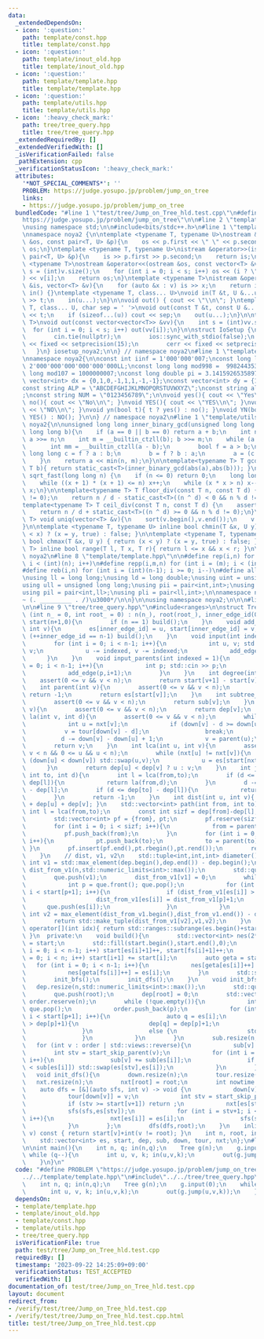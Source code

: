 ```yaml
---
data:
  _extendedDependsOn:
  - icon: ':question:'
    path: template/const.hpp
    title: template/const.hpp
  - icon: ':question:'
    path: template/inout_old.hpp
    title: template/inout_old.hpp
  - icon: ':question:'
    path: template/template.hpp
    title: template/template.hpp
  - icon: ':question:'
    path: template/utils.hpp
    title: template/utils.hpp
  - icon: ':heavy_check_mark:'
    path: tree/tree_query.hpp
    title: tree/tree_query.hpp
  _extendedRequiredBy: []
  _extendedVerifiedWith: []
  _isVerificationFailed: false
  _pathExtension: cpp
  _verificationStatusIcon: ':heavy_check_mark:'
  attributes:
    '*NOT_SPECIAL_COMMENTS*': ''
    PROBLEM: https://judge.yosupo.jp/problem/jump_on_tree
    links:
    - https://judge.yosupo.jp/problem/jump_on_tree
  bundledCode: "#line 1 \"test/tree/Jump_on_Tree_hld.test.cpp\"\n#define PROBLEM \"\
    https://judge.yosupo.jp/problem/jump_on_tree\"\n\n#line 2 \"template/template.hpp\"\
    \nusing namespace std;\n\n#include<bits/stdc++.h>\n#line 1 \"template/inout_old.hpp\"\
    \nnamespace noya2 {\n\ntemplate <typename T, typename U>\nostream &operator<<(ostream\
    \ &os, const pair<T, U> &p){\n    os << p.first << \" \" << p.second;\n    return\
    \ os;\n}\ntemplate <typename T, typename U>\nistream &operator>>(istream &is,\
    \ pair<T, U> &p){\n    is >> p.first >> p.second;\n    return is;\n}\n\ntemplate\
    \ <typename T>\nostream &operator<<(ostream &os, const vector<T> &v){\n    int\
    \ s = (int)v.size();\n    for (int i = 0; i < s; i++) os << (i ? \" \" : \"\"\
    ) << v[i];\n    return os;\n}\ntemplate <typename T>\nistream &operator>>(istream\
    \ &is, vector<T> &v){\n    for (auto &x : v) is >> x;\n    return is;\n}\n\nvoid\
    \ in() {}\ntemplate <typename T, class... U>\nvoid in(T &t, U &...u){\n    cin\
    \ >> t;\n    in(u...);\n}\n\nvoid out() { cout << \"\\n\"; }\ntemplate <typename\
    \ T, class... U, char sep = ' '>\nvoid out(const T &t, const U &...u){\n    cout\
    \ << t;\n    if (sizeof...(u)) cout << sep;\n    out(u...);\n}\n\ntemplate<typename\
    \ T>\nvoid out(const vector<vector<T>> &vv){\n    int s = (int)vv.size();\n  \
    \  for (int i = 0; i < s; i++) out(vv[i]);\n}\n\nstruct IoSetup {\n    IoSetup(){\n\
    \        cin.tie(nullptr);\n        ios::sync_with_stdio(false);\n        cout\
    \ << fixed << setprecision(15);\n        cerr << fixed << setprecision(7);\n \
    \   }\n} iosetup_noya2;\n\n} // namespace noya2\n#line 1 \"template/const.hpp\"\
    \nnamespace noya2{\n\nconst int iinf = 1'000'000'007;\nconst long long linf =\
    \ 2'000'000'000'000'000'000LL;\nconst long long mod998 =  998244353;\nconst long\
    \ long mod107 = 1000000007;\nconst long double pi = 3.14159265358979323;\nconst\
    \ vector<int> dx = {0,1,0,-1,1,1,-1,-1};\nconst vector<int> dy = {1,0,-1,0,1,-1,-1,1};\n\
    const string ALP = \"ABCDEFGHIJKLMNOPQRSTUVWXYZ\";\nconst string alp = \"abcdefghijklmnopqrstuvwxyz\"\
    ;\nconst string NUM = \"0123456789\";\n\nvoid yes(){ cout << \"Yes\\n\"; }\nvoid\
    \ no(){ cout << \"No\\n\"; }\nvoid YES(){ cout << \"YES\\n\"; }\nvoid NO(){ cout\
    \ << \"NO\\n\"; }\nvoid yn(bool t){ t ? yes() : no(); }\nvoid YN(bool t){ t ?\
    \ YES() : NO(); }\n\n} // namespace noya2\n#line 1 \"template/utils.hpp\"\nnamespace\
    \ noya2{\n\nunsigned long long inner_binary_gcd(unsigned long long a, unsigned\
    \ long long b){\n    if (a == 0 || b == 0) return a + b;\n    int n = __builtin_ctzll(a);\
    \ a >>= n;\n    int m = __builtin_ctzll(b); b >>= m;\n    while (a != b) {\n \
    \       int mm = __builtin_ctzll(a - b);\n        bool f = a > b;\n        unsigned\
    \ long long c = f ? a : b;\n        b = f ? b : a;\n        a = (c - b) >> mm;\n\
    \    }\n    return a << min(n, m);\n}\n\ntemplate<typename T> T gcd_fast(T a,\
    \ T b){ return static_cast<T>(inner_binary_gcd(abs(a),abs(b))); }\n\nlong long\
    \ sqrt_fast(long long n) {\n    if (n <= 0) return 0;\n    long long x = sqrt(n);\n\
    \    while ((x + 1) * (x + 1) <= n) x++;\n    while (x * x > n) x--;\n    return\
    \ x;\n}\n\ntemplate<typename T> T floor_div(const T n, const T d) {\n    assert(d\
    \ != 0);\n    return n / d - static_cast<T>((n ^ d) < 0 && n % d != 0);\n}\n\n\
    template<typename T> T ceil_div(const T n, const T d) {\n    assert(d != 0);\n\
    \    return n / d + static_cast<T>((n ^ d) >= 0 && n % d != 0);\n}\n\ntemplate<typename\
    \ T> void uniq(vector<T> &v){\n    sort(v.begin(),v.end());\n    v.erase(unique(v.begin(),v.end()),v.end());\n\
    }\n\ntemplate <typename T, typename U> inline bool chmin(T &x, U y) { return (y\
    \ < x) ? (x = y, true) : false; }\n\ntemplate <typename T, typename U> inline\
    \ bool chmax(T &x, U y) { return (x < y) ? (x = y, true) : false; }\n\ntemplate<typename\
    \ T> inline bool range(T l, T x, T r){ return l <= x && x < r; }\n\n} // namespace\
    \ noya2\n#line 8 \"template/template.hpp\"\n\n#define rep(i,n) for (int i = 0;\
    \ i < (int)(n); i++)\n#define repp(i,m,n) for (int i = (m); i < (int)(n); i++)\n\
    #define reb(i,n) for (int i = (int)(n-1); i >= 0; i--)\n#define all(v) (v).begin(),(v).end()\n\
    \nusing ll = long long;\nusing ld = long double;\nusing uint = unsigned int;\n\
    using ull = unsigned long long;\nusing pii = pair<int,int>;\nusing pll = pair<ll,ll>;\n\
    using pil = pair<int,ll>;\nusing pli = pair<ll,int>;\n\nnamespace noya2{\n\n/*\u3000\
    ~ (. _________ . /)\u3000*/\n\n}\n\nusing namespace noya2;\n\n\n#line 2 \"tree/tree_query.hpp\"\
    \n\n#line 9 \"tree/tree_query.hpp\"\n#include<ranges>\n\nstruct Tree {\n    Tree\
    \ (int n_ = 0, int root_ = 0) : n(n_), root(root_), inner_edge_id(0), es(n-1),\
    \ start(n+1,0){\n        if (n == 1) build();\n    }\n    void add_edge(int u,\
    \ int v){\n        es[inner_edge_id] = u, start[inner_edge_id] = v;\n        if\
    \ (++inner_edge_id == n-1) build();\n    }\n    void input(int indexed = 1){\n\
    \        for (int i = 0; i < n-1; i++){\n            int u, v; std::cin >> u >>\
    \ v;\n            u -= indexed, v -= indexed;\n            add_edge(u,v);\n  \
    \      }\n    }\n    void input_parents(int indexed = 1){\n        for (int i\
    \ = 0; i < n-1; i++){\n            int p; std::cin >> p;\n            p -= indexed;\n\
    \            add_edge(p,i+1);\n        }\n    }\n    int degree(int v){\n    \
    \    assert(0 <= v && v < n);\n        return start[v+1] - start[v];\n    }\n\
    \    int parent(int v){\n        assert(0 <= v && v < n);\n        if (v == root)\
    \ return -1;\n        return es[start[v]];\n    }\n    int subtree_size(int v){\n\
    \        assert(0 <= v && v < n);\n        return sub[v];\n    }\n    int depth(int\
    \ v){\n        assert(0 <= v && v < n);\n        return dep[v];\n    }\n    int\
    \ la(int v, int d){\n        assert(0 <= v && v < n);\n        while (v != -1){\n\
    \            int u = nxt[v];\n            if (down[v] - d >= down[u]){\n     \
    \           v = tour[down[v] - d];\n                break;\n            }\n  \
    \          d -= down[v] - down[u] + 1;\n            v = parent(u);\n        }\n\
    \        return v;\n    }\n    int lca(int u, int v){\n        assert(0 <= v &&\
    \ v < n && 0 <= u && u < n);\n        while (nxt[u] != nxt[v]){\n            if\
    \ (down[u] < down[v]) std::swap(u,v);\n            u = es[start[nxt[u]]];\n  \
    \      }\n        return dep[u] < dep[v] ? u : v;\n    }\n    int jump(int from,\
    \ int to, int d){\n        int l = lca(from,to);\n        if (d <= dep[from] -\
    \ dep[l]){\n            return la(from,d);\n        }\n        d -= dep[from]\
    \ - dep[l];\n        if (d <= dep[to] - dep[l]){\n            return la(to,dep[to]-dep[l]-d);\n\
    \        }\n        return -1;\n    }\n    int dist(int u, int v){ return dep[lca(u,v)]*(-2)\
    \ + dep[u] + dep[v]; }\n    std::vector<int> path(int from, int to){\n       \
    \ int l = lca(from,to);\n        const int sizf = dep[from]-dep[l], sizt = dep[to]-dep[l];\n\
    \        std::vector<int> pf = {from}, pt;\n        pf.reserve(sizf+1); pt.reserve(sizt);\n\
    \        for (int i = 0; i < sizf; i++){\n            from = parent(from);\n \
    \           pf.push_back(from);\n        }\n        for (int i = 0; i < sizt;\
    \ i++){\n            pt.push_back(to);\n            to = parent(to);\n       \
    \ }\n        pf.insert(pf.end(),pt.rbegin(),pt.rend());\n        return pf;\n\
    \    }\n    // dist, v1, v2\n    std::tuple<int,int,int> diameter(){\n       \
    \ int v1 = std::max_element(dep.begin(),dep.end()) - dep.begin();\n        std::vector<int>\
    \ dist_from_v1(n,std::numeric_limits<int>::max());\n        std::queue<int> que;\n\
    \        que.push(v1);\n        dist_from_v1[v1] = 0;\n        while (!que.empty()){\n\
    \            int p = que.front(); que.pop();\n            for (int i = start[p];\
    \ i < start[p+1]; i++){\n                if (dist_from_v1[es[i]] > dist_from_v1[p]+1){\n\
    \                    dist_from_v1[es[i]] = dist_from_v1[p]+1;\n              \
    \      que.push(es[i]);\n                }\n            }\n        }\n       \
    \ int v2 = max_element(dist_from_v1.begin(),dist_from_v1.end()) - dist_from_v1.begin();\n\
    \        return std::make_tuple(dist_from_v1[v2],v1,v2);\n    }\n    const auto\
    \ operator[](int idx){ return std::ranges::subrange(es.begin()+start[idx],es.begin()+start[idx+1]);\
    \ }\n  private:\n    void build(){\n        std::vector<int> nes(2*(n-1)), fs\
    \ = start;\n        std::fill(start.begin(),start.end(),0);\n        for (int\
    \ i = 0; i < n-1; i++) start[es[i]+1]++, start[fs[i]+1]++;\n        for (int i\
    \ = 0; i < n; i++) start[i+1] += start[i];\n        auto geta = start;\n     \
    \   for (int i = 0; i < n-1; i++){\n            nes[geta[es[i]]++] = fs[i];\n\
    \            nes[geta[fs[i]]++] = es[i];\n        }\n        std::swap(es,nes);\n\
    \        init_bfs();\n        init_dfs();\n    }\n    void init_bfs(){\n     \
    \   dep.resize(n,std::numeric_limits<int>::max());\n        std::queue<int> que;\n\
    \        que.push(root);\n        dep[root] = 0;\n        std::vector<int> order;\
    \ order.reserve(n);\n        while (!que.empty()){\n            int p = que.front();\
    \ que.pop();\n            order.push_back(p);\n            for (int i = start[p];\
    \ i < start[p+1]; i++){\n                auto q = es[i];\n                if (dep[q]\
    \ > dep[p]+1){\n                    dep[q] = dep[p]+1;\n                    que.push(q);\n\
    \                }\n                else {\n                    std::swap(es[start[p]],es[i]);\n\
    \                }\n            }\n        }\n        sub.resize(n,0);\n     \
    \   for (int v : order | std::views::reverse){\n            sub[v] = 1;\n    \
    \        int stv = start_skip_parent(v);\n            for (int i = stv; i < start[v+1];\
    \ i++){\n                sub[v] += sub[es[i]];\n                if (sub[es[stv]]\
    \ < sub[es[i]]) std::swap(es[stv],es[i]);\n            }\n        }\n    }\n \
    \   void init_dfs(){\n        down.resize(n);\n        tour.resize(n);\n     \
    \   nxt.resize(n);\n        nxt[root] = root;\n        int nowtime = 0;\n    \
    \    auto dfs = [&](auto sfs, int v) -> void {\n            down[v] = nowtime++;\n\
    \            tour[down[v]] = v;\n            int stv = start_skip_parent(v);\n\
    \            if (stv >= start[v+1]) return ;\n            nxt[es[stv]] = nxt[v];\n\
    \            sfs(sfs,es[stv]);\n            for (int i = stv+1; i < start[v+1];\
    \ i++){\n                nxt[es[i]] = es[i];\n                sfs(sfs,es[i]);\n\
    \            }\n        };\n        dfs(dfs,root);\n    }\n    inline int start_skip_parent(int\
    \ v) const { return start[v]+int(v != root); }\n    int n, root, inner_edge_id;\n\
    \    std::vector<int> es, start, dep, sub, down, tour, nxt;\n};\n#line 5 \"test/tree/Jump_on_Tree_hld.test.cpp\"\
    \n\nint main(){\n    int n, q; in(n,q);\n    Tree g(n);\n    g.input(0);\n   \
    \ while (q--){\n        int u, v, k; in(u,v,k);\n        out(g.jump(u,v,k));\n\
    \    }\n}\n"
  code: "#define PROBLEM \"https://judge.yosupo.jp/problem/jump_on_tree\"\n\n#include\"\
    ../../template/template.hpp\"\n#include\"../../tree/tree_query.hpp\"\n\nint main(){\n\
    \    int n, q; in(n,q);\n    Tree g(n);\n    g.input(0);\n    while (q--){\n \
    \       int u, v, k; in(u,v,k);\n        out(g.jump(u,v,k));\n    }\n}"
  dependsOn:
  - template/template.hpp
  - template/inout_old.hpp
  - template/const.hpp
  - template/utils.hpp
  - tree/tree_query.hpp
  isVerificationFile: true
  path: test/tree/Jump_on_Tree_hld.test.cpp
  requiredBy: []
  timestamp: '2023-09-22 14:25:09+09:00'
  verificationStatus: TEST_ACCEPTED
  verifiedWith: []
documentation_of: test/tree/Jump_on_Tree_hld.test.cpp
layout: document
redirect_from:
- /verify/test/tree/Jump_on_Tree_hld.test.cpp
- /verify/test/tree/Jump_on_Tree_hld.test.cpp.html
title: test/tree/Jump_on_Tree_hld.test.cpp
---
```

